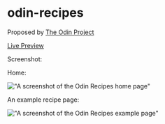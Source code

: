 # odin-recipes

Proposed by [The Odin Project](https://www.theodinproject.com/paths/foundations/courses/foundations/lessons/recipes)

[Live Preview](https://htmlpreview.github.io/?https://github.com/dev-math/projects/blob/master/sites/odin-recipes/index.html)

Screenshot: 

Home:

!["A screenshot of the Odin Recipes home page"](https://i.imgur.com/RcGFoEK.png)

An example recipe page:

!["A screenshot of the Odin Recipes example page"](https://i.imgur.com/HMHzX27.png)
